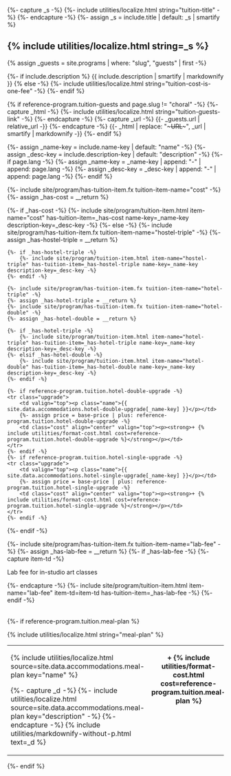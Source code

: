{%- capture _s -%}
{%- include utilities/localize.html string="tuition-title" -%}
{%- endcapture -%}
{%- assign _s = include.title | default: _s | smartify %}
## {% include utilities/localize.html string=_s %}

{% assign _guests = site.programs | where: "slug", "guests" | first -%}

{%- if include.description %}
{{ include.description | smartify | markdownify }}
{% else -%}
{%- include utilities/localize.html string="tuition-cost-is-one-fee" -%}
{%- endif %}

{% if reference-program.tuition-guests and page.slug != "choral" -%}
    {%- capture _html -%}
    {%- include utilities/localize.html string="tuition-guests-link" -%}
    {%- endcapture -%}
    {%- capture _url -%}
    {{- _guests.url | relative_url -}}
    {%- endcapture -%}
    {{- _html | replace: "~~~URL~~~", _url | smartify | markdownify -}}
{%- endif %}

{%- assign _name-key = include.name-key | default: "name" -%}
{%- assign _desc-key = include.description-key | default: "description" -%}
{%- if page.lang -%}
    {%- assign _name-key = _name-key | append: "-" | append: page.lang -%}
    {%- assign _desc-key = _desc-key | append: "-" | append: page.lang -%}
{%- endif %}

<table>
<tbody>

{%- include site/program/has-tuition-item.fx tuition-item-name="cost" -%}
{%- assign _has-cost = __return %}

{%- if _has-cost -%}
    {%- include site/program/tuition-item.html item-name="cost" has-tuition-item=_has-cost name-key=_name-key description-key=_desc-key -%}
{%- else -%}
    {%- include site/program/has-tuition-item.fx tuition-item-name="hostel-triple" -%}
    {%- assign _has-hostel-triple = __return %}

    {%- if _has-hostel-triple -%}
        {%- include site/program/tuition-item.html item-name="hostel-triple" has-tuition-item=_has-hostel-triple name-key=_name-key description-key=_desc-key -%}
    {%- endif -%}

    {%- include site/program/has-tuition-item.fx tuition-item-name="hotel-triple" -%}
    {%- assign _has-hotel-triple = __return %}
    {%- include site/program/has-tuition-item.fx tuition-item-name="hotel-double" -%}
    {%- assign _has-hotel-double = __return %}

    {%- if _has-hotel-triple -%}
        {%- include site/program/tuition-item.html item-name="hotel-triple" has-tuition-item=_has-hotel-triple name-key=_name-key description-key=_desc-key -%}
    {%- elsif _has-hotel-double -%}
        {%- include site/program/tuition-item.html item-name="hotel-double" has-tuition-item=_has-hotel-double name-key=_name-key description-key=_desc-key -%}
    {%- endif -%}

    {%- if reference-program.tuition.hotel-double-upgrade -%}
    <tr class="upgrade">
        <td valign="top"><p class="name">{{ site.data.accommodations.hotel-double-upgrade[_name-key] }}</p></td>
        {%- assign price = base-price | plus: reference-program.tuition.hotel-double-upgrade -%}
        <td class="cost" align="center" valign="top"><p><strong>+ {% include utilities/format-cost.html cost=reference-program.tuition.hotel-double-upgrade %}</strong></p></td>
    </tr>
    {%- endif -%}
    {%- if reference-program.tuition.hotel-single-upgrade -%}
    <tr class="upgrade">
        <td valign="top"><p class="name">{{ site.data.accommodations.hotel-single-upgrade[_name-key] }}</p></td>
        {%- assign price = base-price | plus: reference-program.tuition.hotel-single-upgrade -%}
        <td class="cost" align="center" valign="top"><p><strong>+ {% include utilities/format-cost.html cost=reference-program.tuition.hotel-single-upgrade %}</strong></p></td>
    </tr>
    {%- endif -%}
{%- endif -%}

{%- include site/program/has-tuition-item.fx tuition-item-name="lab-fee" -%}
{%- assign _has-lab-fee = __return %}
{%- if _has-lab-fee -%}
    {%- capture item-td -%}
        <p class="name">Lab fee for in-studio art classes</p>
    {%- endcapture -%}
    {%- include site/program/tuition-item.html item-name="lab-fee" item-td=item-td has-tuition-item=_has-lab-fee -%}
{%- endif -%}
</tbody>
</table>


{%- if reference-program.tuition.meal-plan %}

{% include utilities/localize.html string="meal-plan" %}

<table>
<tbody>
    <tr>
        <td>
            <p class="name">{% include utilities/localize.html source=site.data.accommodations.meal-plan key="name" %}</p>
            <p class="description">
{%- capture _d -%}
{%- include utilities/localize.html source=site.data.accommodations.meal-plan key="description" -%}
{%- endcapture -%}
                {% include utilities/markdownify-without-p.html text=_d %}</p>
        </td><td class="cost" align="center" valign="top"><p><strong>+ {% include utilities/format-cost.html cost=reference-program.tuition.meal-plan %}</strong></p></td>
    </tr>
</tbody>
</table>
{%- endif %}